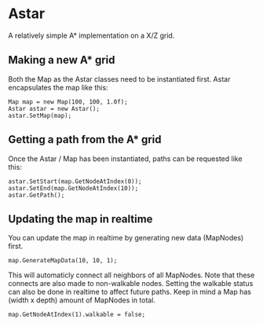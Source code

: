 # Astar
A relatively simple A* implementation on a X/Z grid.

## Making a new A* grid
Both the Map as the Astar classes need to be instantiated first. Astar encapsulates the map like this:

    Map map = new Map(100, 100, 1.0f);
    Astar astar = new Astar();
    astar.SetMap(map);

## Getting a path from the A* grid
Once the Astar / Map has been instantiated, paths can be requested like this:

    astar.SetStart(map.GetNodeAtIndex(0));
    astar.SetEnd(map.GetNodeAtIndex(10));
    astar.GetPath();

## Updating the map in realtime
You can update the map in realtime by generating new data (MapNodes) first.

    map.GenerateMapData(10, 10, 1);
    
This will automaticly connect all neighbors of all MapNodes. Note that these connects are also made to non-walkable nodes. Setting the walkable status can also be done in realtime to affect future paths. Keep in mind a Map has (width x depth) amount of MapNodes in total.

    map.GetNodeAtIndex(1).walkable = false;
